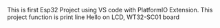 This is first Esp32 Project using VS code with PlatformIO Extension.
This project function is print line Hello on LCD, WT32-SC01 board
